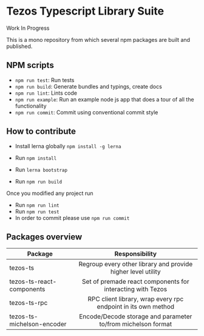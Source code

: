 # Tezos Typescript Library Suite

Work In Progress

This is a mono repository from which several npm packages are built and published.

## NPM scripts

- `npm run test`: Run tests
- `npm run build`: Generate bundles and typings, create docs
- `npm run lint`: Lints code
- `npm run example`: Run an example node js app that does a tour of all the functionality
- `npm run commit`: Commit using conventional commit style

## How to contribute

- Install lerna globally `npm install -g lerna`

- Run `npm install`
- Run `lerna bootstrap`
- Run `npm run build`

Once you modified any project run

- Run `npm run lint`
- Run `npm run test`
- In order to commit please use `npm run commit`

## Packages overview

| Package                    |                        Responsibility                         |
| -------------------------- | :-----------------------------------------------------------: |
| tezos-ts                   | Regroup every other library and provide higher level utility  |
| tezos-ts-react-components  |  Set of premade react components for interacting with Tezos   |
| tezos-ts-rpc               | RPC client library, wrap every rpc endpoint in its own method |
| tezos-ts-michelson-encoder | Encode/Decode storage and parameter to/from michelson format  |
